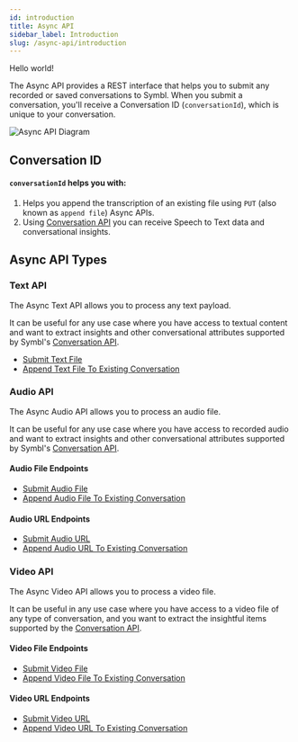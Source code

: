 ```yaml
---
id: introduction
title: Async API
sidebar_label: Introduction
slug: /async-api/introduction
---
```


Hello world!

The Async API provides a REST interface that helps you to submit any recorded or saved conversations to Symbl. When you submit a conversation, you'll receive a Conversation ID (`conversationId`), which is unique to your conversation.

![Async API Diagram](/img/asyncDiagram.png)

## Conversation ID

#### `conversationId` helps you with:

1. Helps you append the transcription of an existing file using `PUT` (also known as `append file`)  Async APIs.  
2. Using [Conversation API](/docs/conversation-api/introduction) you can receive Speech to Text data and conversational insights.



## Async API Types


### Text API

The Async Text API allows you to process any text payload.

It can be useful for any use case where you have access to textual content and want to extract insights and other conversational attributes supported by Symbl's [Conversation API](/docs/conversation-api/introduction).

* [Submit Text File](/docs/async-api/overview/text/post-text)
* [Append Text File To Existing Conversation](/docs/async-api/overview/text/put-text)


### Audio API

The Async Audio API allows you to process an audio file.

It can be useful for any use case where you have access to recorded audio and want to extract insights and other conversational attributes supported by Symbl's [Conversation API](/docs/conversation-api/introduction).

#### Audio File Endpoints

* [Submit Audio File](/docs/async-api/overview/audio/post-audio)
* [Append Audio File To Existing Conversation](/docs/async-api/overview/audio/post-audio)

#### Audio URL Endpoints

* [Submit Audio URL](/docs/async-api/overview/audio/post-audio-url)
* [Append Audio URL To Existing Conversation](/docs/async-api/overview/audio/put-audio-url)

### Video API

The Async Video API allows you to process a video file.

It can be useful in any use case where you have access to a video file of any type of conversation, and you want to extract the insightful items supported by the [Conversation API](/docs/conversation-api/introduction).

#### Video File Endpoints

* [Submit Video File](/docs/async-api/overview/video/post-video)
* [Append Video File To Existing Conversation](/docs/async-api/overview/video/post-video)

#### Video URL Endpoints

* [Submit Video URL](/docs/async-api/overview/video/post-video-url)
* [Append Video URL To Existing Conversation](/docs/async-api/overview/video/put-video-url)
